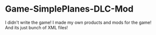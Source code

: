 # Game-SimplePlanes-DLC-Mod
I didn't write the game! 
I made my own products and mods for the game! 
And its just bunch of XML files!
